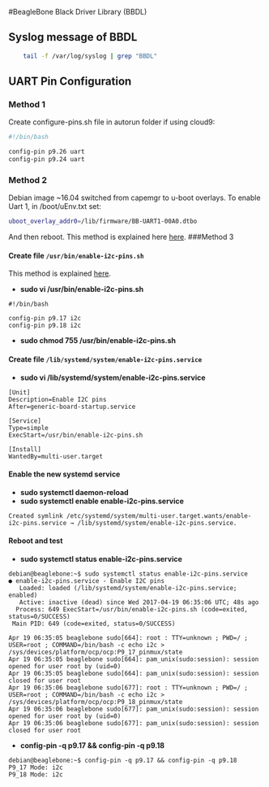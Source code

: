 #BeagleBone Black Driver Library (BBDL)


## Syslog message of BBDL

```bash
    tail -f /var/log/syslog | grep "BBDL"
```

## UART Pin Configuration

### Method 1
Create configure-pins.sh file in autorun folder if using cloud9:
```bash
#!/bin/bash

config-pin p9.26 uart
config-pin p9.24 uart
```
### Method 2
Debian image ~16.04 switched from capemgr to u-boot overlays. To enable Uart 1, in /boot/uEnv.txt set:
```bash
uboot_overlay_addr0=/lib/firmware/BB-UART1-00A0.dtbo 
```
And then reboot.
This method is explained here [here](https://groups.google.com/forum/#!topic/beagleboard/OG1_tts4OcU).
###Method 3
#### Create file `/usr/bin/enable-i2c-pins.sh`
This method is explained [here](https://gist.github.com/pdp7/d4770a6ba17e666848796bf5cfd0caee).
* **sudo vi /usr/bin/enable-i2c-pins.sh**
```
#!/bin/bash

config-pin p9.17 i2c
config-pin p9.18 i2c
```
* **sudo chmod 755 /usr/bin/enable-i2c-pins.sh**

#### Create file `/lib/systemd/system/enable-i2c-pins.service`
* **sudo vi /lib/systemd/system/enable-i2c-pins.service**
```
[Unit]
Description=Enable I2C pins
After=generic-board-startup.service

[Service]
Type=simple
ExecStart=/usr/bin/enable-i2c-pins.sh

[Install]
WantedBy=multi-user.target
```
#### Enable the new systemd service
* **sudo systemctl daemon-reload**
* **sudo systemctl enable enable-i2c-pins.service**
```
Created symlink /etc/systemd/system/multi-user.target.wants/enable-i2c-pins.service → /lib/systemd/system/enable-i2c-pins.service.
```

#### Reboot and test
* **sudo systemctl status enable-i2c-pins.service**
```
debian@beaglebone:~$ sudo systemctl status enable-i2c-pins.service
● enable-i2c-pins.service - Enable I2C pins
   Loaded: loaded (/lib/systemd/system/enable-i2c-pins.service; enabled)
   Active: inactive (dead) since Wed 2017-04-19 06:35:06 UTC; 48s ago
  Process: 649 ExecStart=/usr/bin/enable-i2c-pins.sh (code=exited, status=0/SUCCESS)
 Main PID: 649 (code=exited, status=0/SUCCESS)

Apr 19 06:35:05 beaglebone sudo[664]: root : TTY=unknown ; PWD=/ ; USER=root ; COMMAND=/bin/bash -c echo i2c > /sys/devices/platform/ocp/ocp:P9_17_pinmux/state
Apr 19 06:35:05 beaglebone sudo[664]: pam_unix(sudo:session): session opened for user root by (uid=0)
Apr 19 06:35:05 beaglebone sudo[664]: pam_unix(sudo:session): session closed for user root
Apr 19 06:35:06 beaglebone sudo[677]: root : TTY=unknown ; PWD=/ ; USER=root ; COMMAND=/bin/bash -c echo i2c > /sys/devices/platform/ocp/ocp:P9_18_pinmux/state
Apr 19 06:35:06 beaglebone sudo[677]: pam_unix(sudo:session): session opened for user root by (uid=0)
Apr 19 06:35:06 beaglebone sudo[677]: pam_unix(sudo:session): session closed for user root
```
* **config-pin -q p9.17 && config-pin -q p9.18**
```
debian@beaglebone:~$ config-pin -q p9.17 && config-pin -q p9.18
P9_17 Mode: i2c
P9_18 Mode: i2c
```
